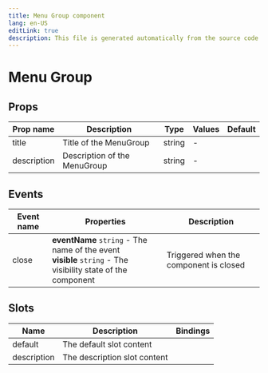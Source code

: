 ```yaml
---
title: Menu Group component
lang: en-US
editLink: true
description: This file is generated automatically from the source code. Changes made here will be lost.
---
```


# Menu Group

<!--@include: ./menuGroup.doc.md-->

## Props

| Prop name   | Description                  | Type   | Values | Default |
| ----------- | ---------------------------- | ------ | ------ | ------- |
| title       | Title of the MenuGroup       | string | -      |         |
| description | Description of the MenuGroup | string | -      |         |

## Events

| Event name | Properties                                                                                                      | Description                            |
| ---------- | --------------------------------------------------------------------------------------------------------------- | -------------------------------------- |
| close      | **eventName** `string` - The name of the event<br/>**visible** `string` - The visibility state of the component | Triggered when the component is closed |

## Slots

| Name        | Description                  | Bindings |
| ----------- | ---------------------------- | -------- |
| default     | The default slot content     |          |
| description | The description slot content |          |
